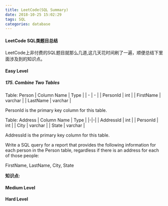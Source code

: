 ```yaml
---
title: LeetCode(SQL Summary)
date: 2018-10-25 15:02:29
tags: SQL
categories: database
---
```


#### LeetCode SQL类题目总结
LeetCode上非付费的SQL题目就那么几道,这几天花时间刷了一遍，顺便总结下里面涉及到的知识点。

#### Easy Level
##### 175. Combine Two Tables
Table: Person
| Column Name | Type    |
|     -       |   -     |
| PersonId    | int     |
| FirstName   | varchar |
| LastName    | varchar |

PersonId is the primary key column for this table.

Table: Address
| Column Name | Type    |
|-|-|
| AddressId   | int     |
| PersonId    | int     |
| City        | varchar |
| State       | varchar |

AddressId is the primary key column for this table.

Write a SQL query for a report that provides the following information for each person in the Person table, regardless if there is an address for each of those people:

FirstName, LastName, City, State

**知识点:**

#### Medium Level

#### Hard Level

